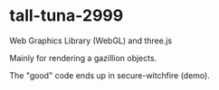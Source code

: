 # tall-tuna-2999

Web Graphics Library (WebGL) and three.js

Mainly for rendering a gazillion objects.

The "good" code ends up in secure-witchfire (demo).
